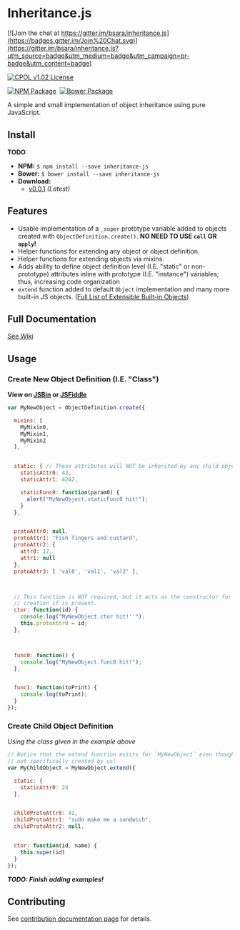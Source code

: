 Inheritance.js
=================================================

[![Join the chat at https://gitter.im/bsara/inheritance.js](https://badges.gitter.im/Join%20Chat.svg)](https://gitter.im/bsara/inheritance.js?utm_source=badge&utm_medium=badge&utm_campaign=pr-badge&utm_content=badge)

[![CPOL v1.02 License](https://img.shields.io/badge/license-CPOL--1.02-blue.svg?style=flat-square)](https://github.com/bsara/inheritance.js/blob/master/LICENSE.md)

[![NPM Package](https://img.shields.io/npm/v/inheritance-js.svg?style=flat-square)](https://www.npmjs.com/package/inheritance-js)&nbsp;
[![Bower Package](https://img.shields.io/bower/v/inheritance-js.svg?style=flat-square)](http://bower.io/search/?q=inheritance-js)


A simple and small implementation of object inheritance using pure JavaScript.



## Install

**TODO**

- **NPM:** `$ npm install --save inheritance-js`
- **Bower:** `$ bower install --save inheritance-js`
- **Download:**
    - [v0.0.1](#) *(Latest)*



## Features

- Usable implementation of a `_super` prototype variable added to objects created with
  `ObjectDefinition.create()`. **NO NEED TO USE `call` OR `apply`!**
- Helper functions for extending any object or object definition.
- Helper functions for extending objects via mixins.
- Adds ability to define object definition level (I.E. "static" or non-prototype)
  attributes inline with prototype (I.E. "instance") variables; thus, increasing code
  organization
- `extend` function added to default `Object` implementation and many more built-in JS
  objects. ([Full List of Extensible Built-in Objects](#))



## Full Documentation

[See Wiki](https://github.com/bsara/inheritance.js/wiki/Inheritance.js-Wiki-Home)



## Usage

### Create New Object Definition (I.E. "Class")

**View on [JSBin](http://jsbin.com/wurure/edit?js,console) or [JSFiddle](http://jsfiddle.net/bsara/ekwajv83/)**

```javascript
var MyNewObject = ObjectDefinition.create({

  mixins: [
    MyMixin0,
    MyMixin1,
    MyMixin2
  ],


  static: { // These attributes will NOT be inherited by any child object definitions.
    staticAttr0: 42,
    staticAttr1: 4242,

    staticFunc0: function(param0) {
      alert("MyNewObject.staticFunc0 hit!");
    }
  },


  protoAttr0: null,
  protoAttr1: "Fish fingers and custard",
  protoAttr2: {
    attr0: 17,
    attr1: null
  },
  protoAttr3: [ 'val0', 'val1', 'val2' ],



  // This function is NOT required, but it acts as the constructor for object
  // creation if is present.
  ctor: function(id) {
    console.log("MyNewObject.ctor hit!''");
    this.protoAttr0 = id;
  },



  func0: function() {
    console.log("MyNewObject.func0 hit!");
  },


  func1: function(toPrint) {
    console.log(toPrint);
  }
});
```


### Create Child Object Definition

*Using the class given in the example above*

```javascript
// Notice that the extend function exists for `MyNewObject` even though it was
// not specifically created by us!
var MyChildObject = MyNewObject.extend({

  static: {
    staticAttr0: 24
  },


  childProtoAttr0: 42,
  childProtoAttr1: "sudo make me a sandwich",
  childProtoAttr2: null,


  ctor: function(id, name) {
    this.super(id)
  }
});
```

***TODO: Finish adding examples!***


## Contributing

See [contribution documentation page](https://github.com/bsara/inheritance.js/blob/master/CONTRIBUTING.md) for details.
